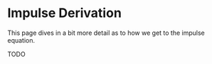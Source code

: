 # Impulse Derivation

This page dives in a bit more detail as to how we get to the impulse equation.

TODO